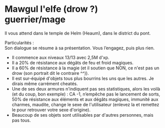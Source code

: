 # Mawgul l'elfe (drow ?) guerrier/mage

Il vous attend dans le temple de Helm (Heaum), dans le district du pont.

Particularités :  
Son dialogue se résume à sa présentation. Vous l’engagez, puis plus rien.
- Il commence aux niveaux 13/13 avec 2,5M d'xp.
- Il a 20% de résistance aux dégâts de feu et froid magiques.
- Il a 60% de résistance à la magie (et il soutien que NON, ce n'est pas un drow (son portrait dit le contraire ^^)).
- Il est sur-équipé d'objets tous plus bourrins les uns que les autres. Je dirais même carrément cheatés.
- Une de ses deux armures n'indiquent pas ses statistiques, alors les voilà (et du coup, bon exemple) : CA -1, n’empêche pas le lancement de sorts, 50% de résistance aux éléments et aux dégâts magiques, immunité aux charmes, maudite, change le sexe de l'utilisateur (enlevez la et remettez le pour retrouver votre sexe d'origine).
- Beaucoup de ses objets sont utilisables par d'autres personnes, mais pas tous.
